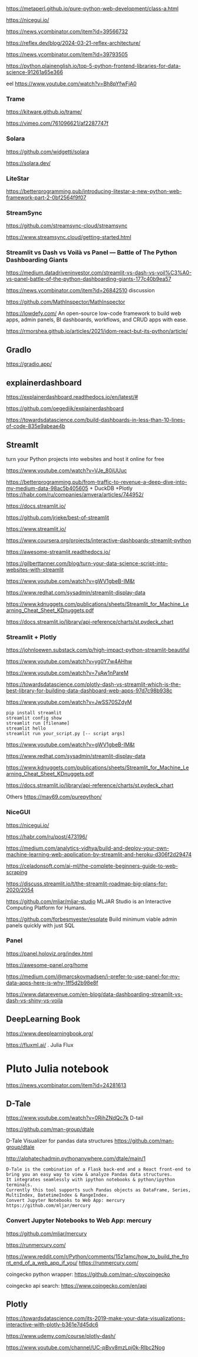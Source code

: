 

https://metaperl.github.io/pure-python-web-development/class-a.html

https://nicegui.io/

https://news.ycombinator.com/item?id=39566732

https://reflex.dev/blog/2024-03-21-reflex-architecture/

https://news.ycombinator.com/item?id=39793505

https://python.plainenglish.io/top-5-python-frontend-libraries-for-data-science-91261a65e366

eel https://www.youtube.com/watch?v=Bh8pYfwFjA0

### Trame 
https://kitware.github.io/trame/

https://vimeo.com/761096621/af2287747f

### Solara 
https://github.com/widgetti/solara

https://solara.dev/

### LiteStar

https://betterprogramming.pub/introducing-litestar-a-new-python-web-framework-part-2-0bf2564f9f07

### StreamSync

https://github.com/streamsync-cloud/streamsync

https://www.streamsync.cloud/getting-started.html


### Streamlit vs Dash vs Voilà vs Panel — Battle of The Python Dashboarding Giants 

https://medium.datadriveninvestor.com/streamlit-vs-dash-vs-voil%C3%A0-vs-panel-battle-of-the-python-dashboarding-giants-177c40b9ea57

https://news.ycombinator.com/item?id=26842510 discussion

https://github.com/MathInspector/MathInspector

https://lowdefy.com/  An open-source low-code framework to build web apps, admin panels, BI dashboards, workflows, and CRUD apps with ease.

https://rmorshea.github.io/articles/2021/idom-react-but-its-python/article/

## GradIo

https://gradio.app/

## explainerdashboard

https://explainerdashboard.readthedocs.io/en/latest/#

https://github.com/oegedijk/explainerdashboard

https://towardsdatascience.com/build-dashboards-in-less-than-10-lines-of-code-835e9abeae4b

## StreamIt

turn your Python projects into websites and host it online for free

https://www.youtube.com/watch?v=VJe_80iUUuc


https://betterprogramming.pub/from-traffic-to-revenue-a-deep-dive-into-my-medium-data-98ac5b405605 + DuckDB +Plotly
https://habr.com/ru/companies/amvera/articles/744952/

https://docs.streamlit.io/

https://github.com/jrieke/best-of-streamlit

<https://www.streamlit.io/>

https://www.coursera.org/projects/interactive-dashboards-streamlit-python

https://awesome-streamlit.readthedocs.io/

<https://gilberttanner.com/blog/turn-your-data-science-script-into-websites-with-streamlit>


https://www.youtube.com/watch?v=gWV1gbeB-IM&t

https://www.redhat.com/sysadmin/streamlit-display-data

https://www.kdnuggets.com/publications/sheets/Streamlit_for_Machine_Learning_Cheat_Sheet_KDnuggets.pdf

https://docs.streamlit.io/library/api-reference/charts/st.pydeck_chart


### Streamlit + Plotly

https://johnloewen.substack.com/p/high-impact-python-streamlit-beautiful

https://www.youtube.com/watch?v=yg0Y7w4AHhw

https://www.youtube.com/watch?v=7yAw1nPareM

https://towardsdatascience.com/plotly-dash-vs-streamlit-which-is-the-best-library-for-building-data-dashboard-web-apps-97d7c98b938c

<https://www.youtube.com/watch?v=JwSS70SZdyM>

```
pip install streamlit
streamlit config show
streamlit run [filename]
streamlit hello
streamlit run your_script.py [-- script args]
```


https://www.youtube.com/watch?v=gWV1gbeB-IM&t

https://www.redhat.com/sysadmin/streamlit-display-data

https://www.kdnuggets.com/publications/sheets/Streamlit_for_Machine_Learning_Cheat_Sheet_KDnuggets.pdf

https://docs.streamlit.io/library/api-reference/charts/st.pydeck_chart

Others
https://may69.com/purepython/

###  NiceGUI
https://nicegui.io/


<https://habr.com/ru/post/473196/>

https://medium.com/analytics-vidhya/build-and-deploy-your-own-machine-learning-web-application-by-streamlit-and-heroku-d306f2d29474



https://celadonsoft.com/ai-ml/the-complete-beginners-guide-to-web-scraping

<https://discuss.streamlit.io/t/the-streamlit-roadmap-big-plans-for-2020/2054>


<https://github.com/mljar/mljar-studio> MLJAR Studio is an Interactive Computing Platform for Humans.


<https://github.com/forbesmyester/esqlate>  Build minimum viable admin panels quickly with just SQL


### Panel
https://panel.holoviz.org/index.html

https://awesome-panel.org/home

https://medium.com/@marcskovmadsen/i-prefer-to-use-panel-for-my-data-apps-here-is-why-1ff5d2b98e8f

https://www.datarevenue.com/en-blog/data-dashboarding-streamlit-vs-dash-vs-shiny-vs-voila


## DeepLearning Book
<https://www.deeplearningbook.org/>

<https://fluxml.ai/> .  Julia Flux


# Pluto Julia notebook
https://news.ycombinator.com/item?id=24281613


## D-Tale
<https://www.youtube.com/watch?v=0RihZNdQc7k> D-tail

<https://github.com/man-group/dtale>

D-Tale Visualizer for pandas data structures
https://github.com/man-group/dtale

http://alphatechadmin.pythonanywhere.com/dtale/main/1
```
D-Tale is the combination of a Flask back-end and a React front-end to bring you an easy way to view & analyze Pandas data structures.
It integrates seamlessly with ipython notebooks & python/ipython terminals.
Currently this tool supports such Pandas objects as DataFrame, Series, MultiIndex, DatetimeIndex & RangeIndex.
Convert Jupyter Notebooks to Web App: mercury
https://github.com/mljar/mercury
```

### Convert Jupyter Notebooks to Web App: mercury

https://github.com/mljar/mercury

https://runmercury.com/

https://www.reddit.com/r/Python/comments/15z1amc/how_to_build_the_front_end_of_a_web_app_if_you/
https://runmercury.com/

 

coingecko python wrapper: <https://github.com/man-c/pycoingecko>

coingecko api search: <https://www.coingecko.com/en/api>

## Plotly

<https://towardsdatascience.com/its-2019-make-your-data-visualizations-interactive-with-plotly-b361e7d45dc6>

<https://www.udemy.com/course/plotly-dash/>

<https://www.youtube.com/channel/UC-pBvv8mzLpj0k-RIbc2Nog>

